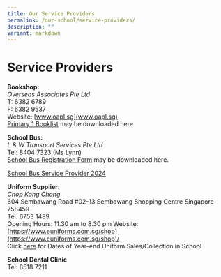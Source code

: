 ```yaml
---
title: Our Service Providers
permalink: /our-school/service-providers/
description: ""
variant: markdown
---
```

# Service Providers

**Bookshop:**<br>
*Overseas Associates Pte Ltd*<br>
T: 6382 6789<br>
F: 6382 9537    
Website: [www.oapl.sg](www.oapl.sg) <br>
[Primary 1 Booklist](/files/Booklist_2024_CBP_P1.pdf) may be downloaded here

**School Bus:** <br>
*L &amp; W Transport Services Pte Ltd*<br>
Tel: 8404 7323 (Ms Lynn)<br>
[School Bus Registration Form](/files/bus%20registration%20form%20for%202024%20final.pdf) may be downloaded here.

[School Bus Service Provider 2024](/files/cps%20website%20school%20bus%20operator%202024.pdf)


**Uniform Supplier:** <br>
*Chop Kong Chong*<br>
604 Sembawang Road #02-13
Sembawang Shopping Centre
Singapore 758459<br>
Tel: 6753 1489<br>
Opening Hours: 11.30 am to 8.30 pm
Website: [https://www.euniforms.com.sg/shop](https://www.euniforms.com.sg/shop)/<br>
Click [here](/files/school%20uniform.pdf)  for Dates of Year-end Uniform Sales/Collection in School

**School Dental Clinic**<br>
Tel: 8518 7211